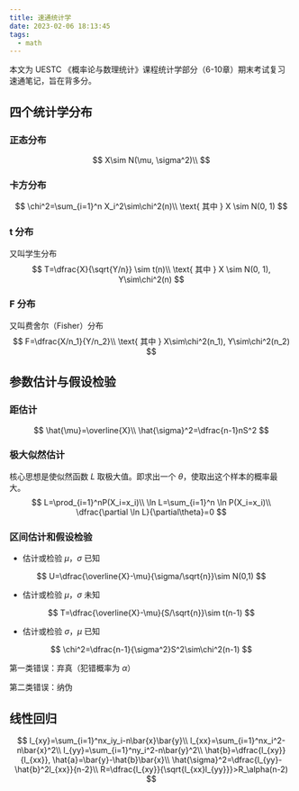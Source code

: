 ```yaml
---
title: 速通统计学
date: 2023-02-06 18:13:45
tags: 
  - math
---
```


本文为 UESTC 《概率论与数理统计》课程统计学部分（6-10章）期末考试复习速通笔记，旨在背多分。


## 四个统计学分布

### 正态分布

$$
X\sim N(\mu, \sigma^2)\\
$$

### 卡方分布

$$
\chi^2=\sum_{i=1}^n X_i^2\sim\chi^2(n)\\
\text{ 其中 } X \sim N(0, 1)
$$

### t 分布

又叫学生分布
$$
T=\dfrac{X}{\sqrt{Y/n}} \sim t(n)\\
\text{ 其中 } X \sim N(0, 1), Y\sim\chi^2(n)
$$

### F 分布

又叫费舍尔（Fisher）分布
$$
F=\dfrac{X/n_1}{Y/n_2}\\
\text{ 其中 } X\sim\chi^2(n_1), Y\sim\chi^2(n_2)
$$

## 参数估计与假设检验

### 距估计

$$
\hat{\mu}=\overline{X}\\
\hat{\sigma}^2=\dfrac{n-1}nS^2
$$

### 极大似然估计

核心思想是使似然函数 $L$ 取极大值。即求出一个 $\theta$，使取出这个样本的概率最大。
$$
L=\prod_{i=1}^nP(X_i=x_i)\\
\ln L=\sum_{i=1}^n \ln P(X_i=x_i)\\
\dfrac{\partial \ln L}{\partial\theta}=0
$$

### 区间估计和假设检验

- 估计或检验 $\mu$，$\sigma$ 已知

$$
U=\dfrac{\overline{X}-\mu}{\sigma/\sqrt{n}}\sim N(0,1)
$$

- 估计或检验 $\mu$，$\sigma$ 未知

$$
T=\dfrac{\overline{X}-\mu}{S/\sqrt{n}}\sim t(n-1)
$$

- 估计或检验 $\sigma$，$\mu$ 已知

$$
\chi^2=\dfrac{n-1}{\sigma^2}S^2\sim\chi^2(n-1)
$$

第一类错误：弃真（犯错概率为 $\alpha$）

第二类错误：纳伪

## 线性回归

$$
l_{xy}=\sum_{i=1}^nx_iy_i-n\bar{x}\bar{y}\\
l_{xx}=\sum_{i=1}^nx_i^2-n\bar{x}^2\\
l_{yy}=\sum_{i=1}^ny_i^2-n\bar{y}^2\\
\hat{b}=\dfrac{l_{xy}}{l_{xx}}, \hat{a}=\bar{y}-\hat{b}\bar{x}\\
\hat{\sigma}^2=\dfrac{l_{yy}-\hat{b}^2l_{xx}}{n-2}\\
R=\dfrac{l_{xy}}{\sqrt{l_{xx}l_{yy}}}>R_\alpha(n-2)
$$



